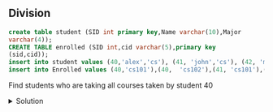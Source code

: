 
## Division	
  
 ```sql
 create table student (SID int primary key,Name varchar(10),Major
 varchar(4)); 
 CREATE TABLE enrolled (SID int,cid varchar(5),primary key
 (sid,cid)); 
 insert into student values (40,'alex','cs'), (41, 'john','cs'), (42, 'mat', 'cs'), (43, 'zack', 'math');
 insert into Enrolled values (40,'cs101'),(40,  'cs102'),(41, 'cs101'),(41,  'cs404'),(41,'cs405'), (42,'cs101'),(42,'cs102'),(42,'cs203'),(43,'cs101'),(43,'cs102');
```

Find students who are taking all courses taken by student 40

<details>
  <summary>Solution</summary>

```sql
SELECT DISTINCT NAME FROM STUDENT S WHERE major='cs’ AND NOT EXISTS
 (SELECT * FROM ENROLLED E2 WHERE SID=40 and CID NOT IN (SELECT CID
 FROM ENROLLED E WHERE E.SID=S.SID) )
```
  
```sql
  SELECT DISTINCT NAME FROM STUDENT S WHERE major=‘cs’ AND  NOT EXISTS
     (SELECT * FROM ENROLLED E2  WHERE SID=40 AND NOT EXISTS ( SELECT *
     FROM ENROLLED E WHERE E.SID=S.SID AND E2.CID=E.CID) )
```
</details>
